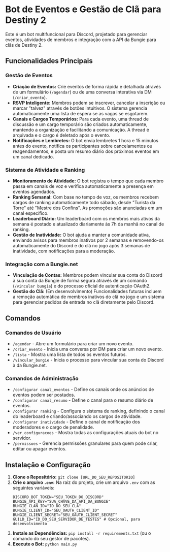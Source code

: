 # Bot de Eventos e Gestão de Clã para Destiny 2

Este é um bot multifuncional para Discord, projetado para gerenciar eventos, atividades de membros e integração com a API da Bungie para clãs de Destiny 2.

## Funcionalidades Principais

### Gestão de Eventos
* **Criação de Eventos:** Crie eventos de forma rápida e detalhada através de um formulário (`/agendar`) ou de uma conversa interativa via DM (`/criar_evento`).
* **RSVP Inteligente:** Membros podem se inscrever, cancelar a inscrição ou marcar "talvez" através de botões intuitivos. O sistema gerencia automaticamente uma lista de espera se as vagas se esgotarem.
* **Canais e Cargos Temporários:** Para cada evento, uma thread de discussão e um cargo temporário são criados automaticamente, mantendo a organização e facilitando a comunicação. A thread é arquivada e o cargo é deletado após o evento.
* **Notificações e Lembretes:** O bot envia lembretes 1 hora e 15 minutos antes do evento, notifica os participantes sobre cancelamentos ou reagendamentos, e posta um resumo diário dos próximos eventos em um canal dedicado.

### Sistema de Atividade e Ranking
* **Monitoramento de Atividade:** O bot registra o tempo que cada membro passa em canais de voz e verifica automaticamente a presença em eventos agendados.
* **Ranking Semanal:** Com base no tempo de voz, os membros recebem cargos de ranking automaticamente todo sábado, desde "Turista da Torre" até "Mestre dos Confins". As promoções são anunciadas em um canal específico.
* **Leaderboard Diário:** Um leaderboard com os membros mais ativos da semana é postado e atualizado diariamente às 7h da manhã no canal de ranking.
* **Gestão de Inatividade:** O bot ajuda a manter a comunidade ativa, enviando avisos para membros inativos por 2 semanas e removendo-os automaticamente do Discord e do clã no jogo após 3 semanas de inatividade, com notificações para a moderação.

### Integração com a Bungie.net
* **Vinculação de Contas:** Membros podem vincular sua conta do Discord à sua conta da Bungie de forma segura através de um comando (`/vincular bungie`) e do processo oficial de autenticação OAuth2.
* **Gestão do Clã:** (Em desenvolvimento) Funcionalidades futuras incluem a remoção automática de membros inativos do clã no jogo e um sistema para gerenciar pedidos de entrada no clã diretamente pelo Discord.

## Comandos

### Comandos de Usuário
* `/agendar` - Abre um formulário para criar um novo evento.
* `/criar_evento` - Inicia uma conversa por DM para criar um novo evento.
* `/lista` - Mostra uma lista de todos os eventos futuros.
* `/vincular_bungie` - Inicia o processo para vincular sua conta do Discord à da Bungie.net.

### Comandos de Administração
* `/configurar canal_eventos` - Define os canais onde os anúncios de eventos podem ser postados.
* `/configurar canal_resumo` - Define o canal para o resumo diário de eventos.
* `/configurar ranking` - Configura o sistema de ranking, definindo o canal do leaderboard e criando/associando os cargos de atividade.
* `/configurar inatividade` - Define o canal de notificação dos moderadores e o cargo de penalidade.
* `/ver_configuracoes` - Mostra todas as configurações atuais do bot no servidor.
* `/permissoes` - Gerencia permissões granulares para quem pode criar, editar ou apagar eventos.

## Instalação e Configuração

1.  **Clone o Repositório:** `git clone [URL_DO_SEU_REPOSITORIO]`
2.  **Crie o arquivo `.env`:** Na raiz do projeto, crie um arquivo `.env` com as seguintes variáveis:
    ```
    DISCORD_BOT_TOKEN="SEU_TOKEN_DO_DISCORD"
    BUNGIE_API_KEY="SUA_CHAVE_DA_API_DA_BUNGIE"
    BUNGIE_CLAN_ID="ID_DO_SEU_CLÃ"
    BUNGIE_CLIENT_ID="SEU_OAUTH_CLIENT_ID"
    BUNGIE_CLIENT_SECRET="SEU_OAUTH_CLIENT_SECRET"
    GUILD_ID="ID_DO_SEU_SERVIDOR_DE_TESTES" # Opcional, para desenvolvimento
    ```
3.  **Instale as Dependências:** `pip install -r requirements.txt` (ou o comando do seu gestor de pacotes).
4.  **Execute o Bot:** `python main.py`